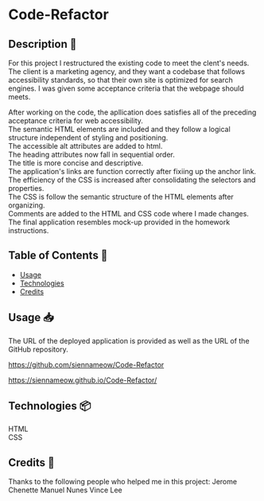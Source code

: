 # Code-Refactor

## Description 📝 

For this project I restructured the existing code to meet the clent's needs. The client is a marketing agency, and they want a codebase that follows accessibility standards, so that their own site is optimized for search engines. I was given some acceptance criteria that the webpage should meets. 

After working on the code, the apllication does satisfies all of the preceding acceptance criteria for web accessibility. \
The semantic HTML elements are included and they follow a logical structure independent of styling and positioning. \
The accessible alt attributes are added to html. \
The heading attributes now fall in sequential order. \
The title is more concise and descriptive. \
The application's links are function correctly after fixiing up the anchor link. \
The efficiency of the CSS is increased after consolidating the selectors and properties. \
The CSS is follow the semantic structure of the HTML elements after organizing.\
Comments are added to the HTML and CSS code where I made changes.\
The final application resembles mock-up provided in the homework instructions.

## Table of Contents 📖

* [Usage](#usage)
* [Technologies](#technologies)
* [Credits](#credits)

## Usage 📥 

The URL of the deployed application is provided as well as the URL of the GitHub repository.


https://github.com/siennameow/Code-Refactor

 https://siennameow.github.io/Code-Refactor/

## Technologies 📦

HTML\
CSS 

## Credits 🐳

Thanks to the following people who helped me in this project:
Jerome Chenette
Manuel Nunes
Vince Lee
